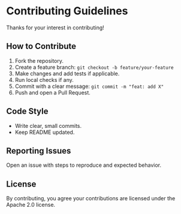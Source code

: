 # Contributing Guidelines

Thanks for your interest in contributing!

## How to Contribute
1. Fork the repository.
2. Create a feature branch: `git checkout -b feature/your-feature`
3. Make changes and add tests if applicable.
4. Run local checks if any.
5. Commit with a clear message: `git commit -m "feat: add X"`
6. Push and open a Pull Request.

## Code Style
- Write clear, small commits.
- Keep README updated.

## Reporting Issues
Open an issue with steps to reproduce and expected behavior.

## License
By contributing, you agree your contributions are licensed under the Apache 2.0 license.
